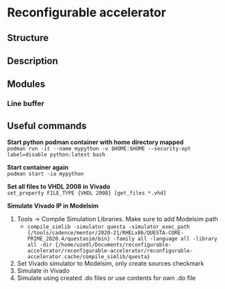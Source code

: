# Reconfigurable accelerator

## Structure

## Description

## Modules
### Line buffer

## Useful commands
**Start python podman container with home directory mapped**  
`podman run -it --name mypython -v $HOME:$HOME --security-opt label=disable python:latest bash`

**Start container again**  
`podman start -ia mypython`

**Set all files to VHDL 2008 in Vivado**  
`set_property FILE_TYPE {VHDL 2008} [get_files *.vhd]`

**Simulate Vivado IP in Modelsim**  
1. Tools -> Compile Simulation Libraries. Make sure to add Modelsim path
    - `compile_simlib -simulator questa -simulator_exec_path {/tools/cadence/mentor/2020-21/RHELx86/QUESTA-CORE-PRIME_2020.4/questasim/bin} -family all -language all -library all -dir {/home/uzedl/Documents/reconfigurable-accelerator/reconfigurable-accelerator/reconfigurable-accelerator.cache/compile_simlib/questa}`
2. Set Vivado simulator to Modelsim, only create sources checkmark
3. Simulate in Vivado
4. Simulate using created .do files or use contents for own .do file
